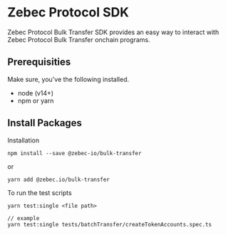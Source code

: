 # Zebec Protocol SDK

Zebec Protocol Bulk Transfer SDK provides an easy way to interact with Zebec Protocol Bulk Transfer onchain programs.

## Prerequisities

Make sure, you've the following installed.

- node (v14+)
- npm or yarn

## Install Packages

Installation

```
npm install --save @zebec-io/bulk-transfer
```

or

```
yarn add @zebec.io/bulk-transfer
```

To run the test scripts

```
yarn test:single <file path>

// example
yarn test:single tests/batchTransfer/createTokenAccounts.spec.ts

```

